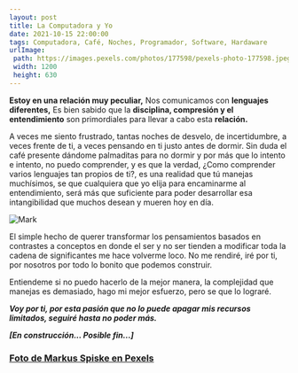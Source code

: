 ```yaml
---
layout: post
title: La Computadora y Yo 
date: 2021-10-15 22:00:00
tags: Computadora, Café, Noches, Programador, Software, Hardaware
urlImage:
 path: https://images.pexels.com/photos/177598/pexels-photo-177598.jpeg?auto=compress&cs=tinysrgb&dpr=3&h=426&w=640
 width: 1200
 height: 630
---
```


**Estoy en una relación muy peculiar,** 
Nos comunicamos con **lenguajes diferentes,** 
Es bien sabido que la **disciplina, compresión y el entendimiento** son primordiales para llevar a cabo esta **relación.**

A veces me siento frustrado, tantas noches de desvelo,  de incertidumbre, a veces frente de ti, a veces pensando en ti justo antes de dormir. Sin duda el café presente dándome palmaditas para no dormir y por más que lo intento e intento,  no puedo comprender, y es que la verdad, ¿Como comprender varios lenguajes tan propios de ti?, es una realidad  que tú manejas muchísimos, se que cualquiera que yo elija para encaminarme al entendimiento, será más que suficiente para poder desarrollar esa intangibilidad que muchos desean y mueren hoy en día.

![Mark](https://images.pexels.com/photos/177598/pexels-photo-177598.jpeg?auto=compress&cs=tinysrgb&dpr=3&h=426&w=640)

El simple hecho de querer transformar los pensamientos basados en contrastes a conceptos en donde el ser y no ser tienden a modificar toda la cadena de significantes me hace volverme loco.
No me rendiré, iré por ti, por nosotros por todo lo bonito que podemos construir.

Entiendeme si no puedo hacerlo de la mejor manera, la complejidad que manejas es demasiado, hago mi mejor esfuerzo, pero se que lo lograré.

***Voy por ti, por esta pasión que no lo puede apagar mis recursos limitados, seguiré hasta no poder más.***

***[En construcción... Posible fin...]***



### [Foto de Markus Spiske en Pexels](https://www.pexels.com/es-es/foto/ordenador-portatil-oficina-internet-tecnologia-177598/ "Foto de Markus Spiske en Pexels")
